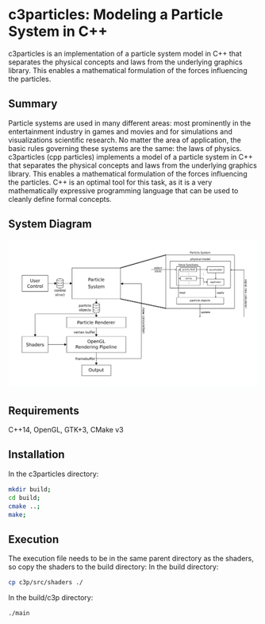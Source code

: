 # c3particles: Modeling a Particle System in C++

c3particles is an implementation of a particle system model in C++ that separates the physical concepts and laws from the underlying graphics library. This enables a mathematical formulation of the forces influencing the particles.

## Summary

Particle systems are used in many different areas: most prominently in the entertainment industry in games and movies and for simulations and visualizations scientific research. No matter the area of application, the basic rules governing these systems are the same: the laws of physics. c3particles (cpp particles) implements a model of a particle system in C++ that separates the physical concepts and laws from the underlying graphics library. This enables a mathematical formulation of the forces influencing the particles. C++ is an optimal tool for this task, as it is a very mathematically expressive programming language that can be used to cleanly define formal concepts.

## System Diagram
![system diagram](https://github.com/rskletza/c3particles/blob/master/docs/images/complete-diagram.png)

## Requirements
C++14, OpenGL, GTK+3, CMake v3

## Installation
In the c3particles directory:
```BASH
mkdir build;
cd build;
cmake ..;
make;
```
## Execution
The execution file needs to be in the same parent directory as the shaders, so copy the shaders to the build directory:
In the build directory:
```BASH
cp c3p/src/shaders ./
```
In the build/c3p directory:
```BASH
./main
```

